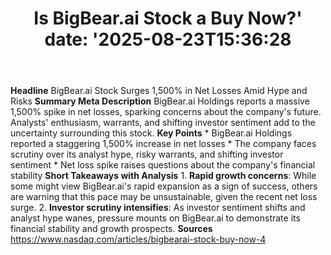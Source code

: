 ﻿---
title: "Is BigBear.ai Stock a Buy Now?'
date: '2025-08-23T15:36:28"
category: "Markets"
summary: ""
slug: "is bigbearai stock a buy now"
source_urls:
  - "https://www.nasdaq.com/articles/bigbearai-stock-buy-now-4"
seo:
  title: "Is BigBear.ai Stock a Buy Now? | Hash n Hedge'
  description: '"
  keywords: ["news", "markets", "brief"]
---
**Headline** BigBear.ai Stock Surges 1,500% in Net Losses Amid Hype and Risks  **Summary Meta Description** BigBear.ai Holdings reports a massive 1,500% spike in net losses, sparking concerns about the company's future. Analysts' enthusiasm, warrants, and shifting investor sentiment add to the uncertainty surrounding this stock.  **Key Points**  * BigBear.ai Holdings reported a staggering 1,500% increase in net losses * The company faces scrutiny over its analyst hype, risky warrants, and shifting investor sentiment * Net loss spike raises questions about the company's financial stability  **Short Takeaways with Analysis**  1. **Rapid growth concerns**: While some might view BigBear.ai's rapid expansion as a sign of success, others are warning that this pace may be unsustainable, given the recent net loss surge. 2. **Investor scrutiny intensifies**: As investor sentiment shifts and analyst hype wanes, pressure mounts on BigBear.ai to demonstrate its financial stability and growth prospects.  **Sources** https://www.nasdaq.com/articles/bigbearai-stock-buy-now-4 
